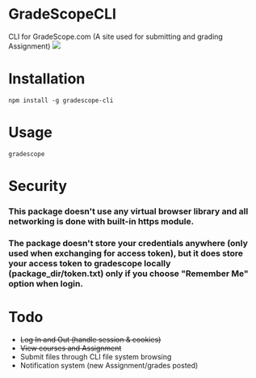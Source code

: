 # GradeScopeCLI
CLI for GradeScope.com (A site used for submitting and grading Assignment)
![](https://i.imgur.com/9nSiQrO.gif)

# Installation
```
npm install -g gradescope-cli
```

# Usage
```
gradescope
```

# Security
### This package doesn't use any virtual browser library and all networking is done with built-in https module. 
### The package **doesn't** store your credentials anywhere (only used when exchanging for access token), but it **does** store your access token to gradescope locally (package_dir/token.txt) **only if you choose "Remember Me"** option when login.

# Todo
* ~~Log In and Out (handle session & cookies)~~
* ~~View courses and Assignment~~
* Submit files through CLI file system browsing
* Notification system (new Assignment/grades posted)
